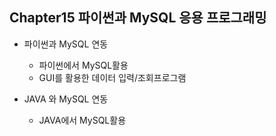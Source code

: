 ## Chapter15 파이썬과 MySQL 응용 프로그래밍

  - 파이썬과 MySQL 연동
    - 파이썬에서 MySQL활용
    - GUI를 활용한 데이터 입력/조회프로그램

  - JAVA 와 MySQL 연동
    - JAVA에서 MySQL활용
